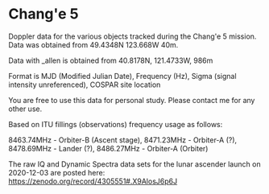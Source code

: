 # Chang'e 5

Doppler data for the various objects tracked during the Chang'e 5 mission.  Data was obtained from 49.4348N 123.668W 40m.  

Data with _allen is obtained from 40.8178N, 121.4733W, 986m

Format is MJD (Modified Julian Date), Frequency (Hz), Sigma (signal intensity unreferenced), COSPAR site location

You are free to use this data for personal study.  Please contact me for any other use.

Based on ITU fillings (observations) frequency usage as follows:

8463.74MHz - Orbiter-B (Ascent stage),
8471.23MHz - Orbiter-A (?),
8478.69MHz - Lander (?),
8486.27MHz - Orbiter-A (Orbiter)

The raw IQ and Dynamic Spectra data sets for the lunar ascender launch on 2020-12-03 are posted here:
https://zenodo.org/record/4305551#.X9AlosJ6p6J

